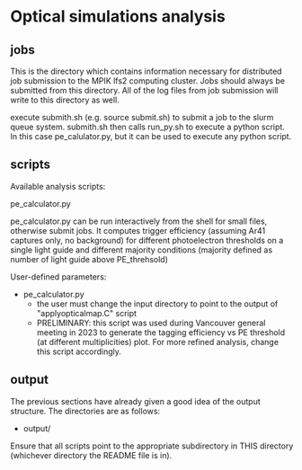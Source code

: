 # Optical simulations analysis

## jobs

This is the directory which contains information necessary for distributed job submission to the MPIK lfs2 computing cluster. Jobs should always be submitted from this directory. All of the log files from job submission will write to this directory as well.

execute submith.sh (e.g. source submit.sh) to submit a job to the slurm queue system. submith.sh then calls run_py.sh to execute a python script. In this case pe_calulator.py, but it can be used to execute any python script.

## scripts

Available analysis scripts:

pe_calculator.py

pe_calculator.py can be run interactively from the shell for small files, otherwise submit jobs. 
It computes trigger efficiency (assuming Ar41 captures only, no background) for different photoelectron thresholds on a single light guide and different majority conditions (majority defined as number of light guide above PE_threhsold)

User-defined parameters:
- pe_calculator.py
  - the user must change the input directory to point to the output of "applyopticalmap.C" script
  - PRELIMINARY: this script was used during Vancouver general meeting in 2023 to generate the tagging efficiency vs PE threshold (at different multiplicities) plot. For more refined analysis, change this script accordingly.

## output

The previous sections have already given a good idea of the output structure. The directories are as follows:

- output/

Ensure that all scripts point to the appropriate subdirectory in THIS directory (whichever directory the README file is in).